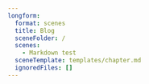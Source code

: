 ```yaml
---
longform:
  format: scenes
  title: Blog
  sceneFolder: /
  scenes:
    - Markdown test
  sceneTemplate: templates/chapter.md
  ignoredFiles: []
---
```

